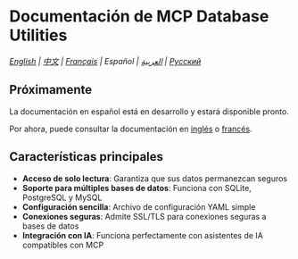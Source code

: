 # Documentación de MCP Database Utilities

*[English](../../en/installation.md) | [中文](../../zh/installation.md) | [Français](../../fr/installation.md) | Español | [العربية](../../ar/examples/README.md) | [Русский](../../ru/examples/README.md)*

## Próximamente

La documentación en español está en desarrollo y estará disponible pronto.

Por ahora, puede consultar la documentación en [inglés](../../en/installation.md) o [francés](../../fr/installation.md).

## Características principales

- **Acceso de solo lectura**: Garantiza que sus datos permanezcan seguros
- **Soporte para múltiples bases de datos**: Funciona con SQLite, PostgreSQL y MySQL
- **Configuración sencilla**: Archivo de configuración YAML simple
- **Conexiones seguras**: Admite SSL/TLS para conexiones seguras a bases de datos
- **Integración con IA**: Funciona perfectamente con asistentes de IA compatibles con MCP
